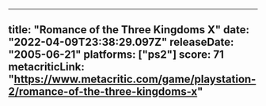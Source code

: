 
---
title: "Romance of the Three Kingdoms X"
date: "2022-04-09T23:38:29.097Z"
releaseDate: "2005-06-21"
platforms: ["ps2"]
score: 71
metacriticLink: "https://www.metacritic.com/game/playstation-2/romance-of-the-three-kingdoms-x"
---
